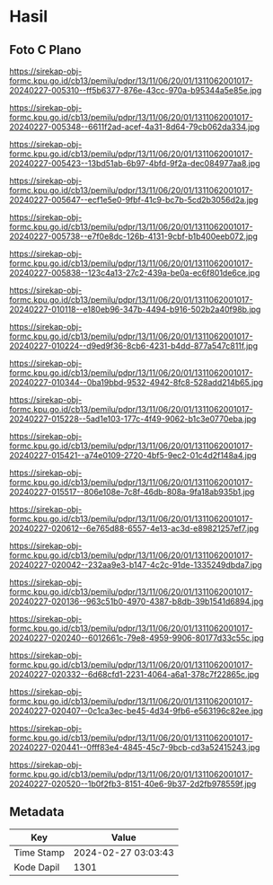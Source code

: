 # Hasil

## Foto C Plano

https://sirekap-obj-formc.kpu.go.id/cb13/pemilu/pdpr/13/11/06/20/01/1311062001017-20240227-005310--ff5b6377-876e-43cc-970a-b95344a5e85e.jpg

https://sirekap-obj-formc.kpu.go.id/cb13/pemilu/pdpr/13/11/06/20/01/1311062001017-20240227-005348--6611f2ad-acef-4a31-8d64-79cb062da334.jpg

https://sirekap-obj-formc.kpu.go.id/cb13/pemilu/pdpr/13/11/06/20/01/1311062001017-20240227-005423--13bd51ab-6b97-4bfd-9f2a-dec084977aa8.jpg

https://sirekap-obj-formc.kpu.go.id/cb13/pemilu/pdpr/13/11/06/20/01/1311062001017-20240227-005647--ecf1e5e0-9fbf-41c9-bc7b-5cd2b3056d2a.jpg

https://sirekap-obj-formc.kpu.go.id/cb13/pemilu/pdpr/13/11/06/20/01/1311062001017-20240227-005738--e7f0e8dc-126b-4131-9cbf-b1b400eeb072.jpg

https://sirekap-obj-formc.kpu.go.id/cb13/pemilu/pdpr/13/11/06/20/01/1311062001017-20240227-005838--123c4a13-27c2-439a-be0a-ec6f801de6ce.jpg

https://sirekap-obj-formc.kpu.go.id/cb13/pemilu/pdpr/13/11/06/20/01/1311062001017-20240227-010118--e180eb96-347b-4494-b916-502b2a40f98b.jpg

https://sirekap-obj-formc.kpu.go.id/cb13/pemilu/pdpr/13/11/06/20/01/1311062001017-20240227-010224--d9ed9f36-8cb6-4231-b4dd-877a547c811f.jpg

https://sirekap-obj-formc.kpu.go.id/cb13/pemilu/pdpr/13/11/06/20/01/1311062001017-20240227-010344--0ba19bbd-9532-4942-8fc8-528add214b65.jpg

https://sirekap-obj-formc.kpu.go.id/cb13/pemilu/pdpr/13/11/06/20/01/1311062001017-20240227-015228--5ad1e103-177c-4f49-9062-b1c3e0770eba.jpg

https://sirekap-obj-formc.kpu.go.id/cb13/pemilu/pdpr/13/11/06/20/01/1311062001017-20240227-015421--a74e0109-2720-4bf5-9ec2-01c4d2f148a4.jpg

https://sirekap-obj-formc.kpu.go.id/cb13/pemilu/pdpr/13/11/06/20/01/1311062001017-20240227-015517--806e108e-7c8f-46db-808a-9fa18ab935b1.jpg

https://sirekap-obj-formc.kpu.go.id/cb13/pemilu/pdpr/13/11/06/20/01/1311062001017-20240227-020612--6e765d88-6557-4e13-ac3d-e89821257ef7.jpg

https://sirekap-obj-formc.kpu.go.id/cb13/pemilu/pdpr/13/11/06/20/01/1311062001017-20240227-020042--232aa9e3-b147-4c2c-91de-1335249dbda7.jpg

https://sirekap-obj-formc.kpu.go.id/cb13/pemilu/pdpr/13/11/06/20/01/1311062001017-20240227-020136--963c51b0-4970-4387-b8db-39b1541d6894.jpg

https://sirekap-obj-formc.kpu.go.id/cb13/pemilu/pdpr/13/11/06/20/01/1311062001017-20240227-020240--6012661c-79e8-4959-9906-80177d33c55c.jpg

https://sirekap-obj-formc.kpu.go.id/cb13/pemilu/pdpr/13/11/06/20/01/1311062001017-20240227-020332--6d68cfd1-2231-4064-a6a1-378c7f22865c.jpg

https://sirekap-obj-formc.kpu.go.id/cb13/pemilu/pdpr/13/11/06/20/01/1311062001017-20240227-020407--0c1ca3ec-be45-4d34-9fb6-e563196c82ee.jpg

https://sirekap-obj-formc.kpu.go.id/cb13/pemilu/pdpr/13/11/06/20/01/1311062001017-20240227-020441--0fff83e4-4845-45c7-9bcb-cd3a52415243.jpg

https://sirekap-obj-formc.kpu.go.id/cb13/pemilu/pdpr/13/11/06/20/01/1311062001017-20240227-020520--1b0f2fb3-8151-40e6-9b37-2d2fb978559f.jpg


## Metadata

| Key        | Value               |
| ---------- | ------------------- |
| Time Stamp | 2024-02-27 03:03:43 |
| Kode Dapil | 1301                |



